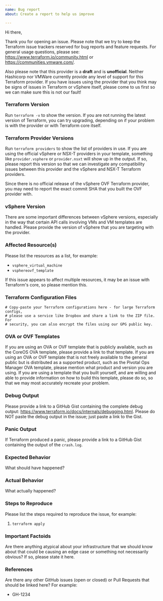 ```yaml
---
name: Bug report
about: Create a report to help us improve

---
```


Hi there,

Thank you for opening an issue. Please note that we try to keep the Terraform
issue trackers reserved for bug reports and feature requests. For general usage
questions, please see: https://www.terraform.io/community.html or
https://communities.vmware.com/.

Also please note that this provider is a **draft** and is **unofficial**. Neither
Hashicorp nor VMWare currently provide any level of support for this Terraform 
provider. If you have issues using the provider that you think may be signs of
issues in Terraform or vSphere itself, please come to us first so we can make 
sure this is not our fault!

### Terraform Version

Run `terraform -v` to show the version. If you are not running the latest
version of Terraform, you can try upgrading, depending on if your problem is
with the provider or with Terraform core itself.

### Terraform Provider Versions

Run `terraform providers` to show the list of providers in use. If you are using the
official vSphere or NSX-T providers in your template, something like `provider.vsphere`
or `provider.nsxt` will show up in the output. If so, please report this version so that
we can investigate any compatibility issues between this provider and the vSphere
and NSX-T Terraform providers.

Since there is no official release of the vSphere OVF Terraform provider, you may need
to report the exact commit SHA that you built the OVF provider with.

### vSphere Version

There are some important differences between vSphere versions, especially in the way
that certain API calls involving VMs and VM templates are handled. Please provide the
version of vSphere that you are targeting with the provider.

### Affected Resource(s)

Please list the resources as a list, for example:
- `vsphere_virtual_machine`
- `vsphereovf_template`

If this issue appears to affect multiple resources, it may be an issue with
Terraform's core, so please mention this.

### Terraform Configuration Files

```hcl
# Copy-paste your Terraform configurations here - for large Terraform configs,
# please use a service like Dropbox and share a link to the ZIP file. For
# security, you can also encrypt the files using our GPG public key.
```

### OVA or OVF Templates

If you are using an OVA or OVF template that is publicly available, such as the
CoreOS OVA template, please provide a link to that template. If you are using
an OVA or OVF template that is not freely available to the general public but
is distributed as a supported product, such as the Pivotal Ops Manager OVA
template, please mention what product and version you are using. If you are
using a template that you built yourself, and are willing and able to provide
information on how to build this template, please do so, so that we may most
accurately recreate your problem.

### Debug Output

Please provide a link to a GitHub Gist containing the complete debug output:
https://www.terraform.io/docs/internals/debugging.html. Please do NOT paste the
debug output in the issue; just paste a link to the Gist.

### Panic Output

If Terraform produced a panic, please provide a link to a GitHub Gist containing
the output of the `crash.log`.

### Expected Behavior

What should have happened?

### Actual Behavior

What actually happened?

### Steps to Reproduce

Please list the steps required to reproduce the issue, for example:
1. `terraform apply`

### Important Factoids

Are there anything atypical about your infrastructure that we should know about
that could be causing an edge case or something not necessarily obvious? If so,
please state it here.

### References

Are there any other GitHub issues (open or closed) or Pull Requests that should
be linked here? For example:
- GH-1234
